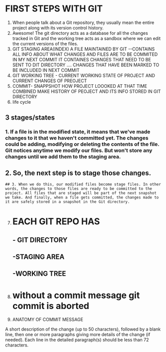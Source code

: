 #  FIRST STEPS WITH GIT 
1. When people talk about a Git repository, they usually mean the entire project along with its version control history.
2.  Awesome! The git directory acts as a database for all the changes tracked in Git and the working tree acts as a sandbox where we can edit the current versions of the files.
3. GIT STAGING AREA(INDEX)  A FILE MAINTAINED BY GIT --CONTAINS ALL INFO ABOUT WHAT CHANGES AND FILES ARE TO BE COMMITED IN MY NEXT COMMIT IT CONTAINES CHANGES THAT NEED TO BE SENT TO DIT DIRECTORY .... CHANGES THAT HAVE BEEN MARKED TO BE INCLUDED IN NEXT COMMIT
4. GIT WORKING TREE - CURRENT WORKING STATE OF PROJECT AND CURRENT CHANGES OF PREOJECT
5. COMMIT- SNAPPSHOT HOW PROJECT LOOOKED AT THAT TIME COMBINED MAKE HISTORY OF PEOJECT AND ITS INFO STORED IN GIT DIRECTORY
6. life cycle 

  ## 3 stages/states
   ### 1. If a file is in the modified state, it means that we've made changes to it that we haven't committed yet. The changes could be adding, modifying or deleting the contents of the file. Git notices anytime we modify our files. But won't store any changes until we add them to the staging area.
   ## 2. So, the next step is to stage those changes.
    ## 3. When we do this, our modified files become stage files. In other words, the changes to those files are ready to be committed to the project. All files that are staged will be part of the next snapshot we take. And finally, when a file gets committed, the changes made to it are safely stored in a snapshot in the Git directory.

7. # EACH GIT REPO HAS 
   ## - GIT DIRECTORY
   ## -STAGING AREA 
   ## -WORKING TREE
8.  # **without a commit message git commit  is aborted**
9.  ANATOMY OF COMMIT MESSAGE
  
A short description of the change (up to 50 characters), followed by a blank line, then one or more paragraphs giving more details of the change (if needed). Each line in the detailed paragraph(s) should be less than 72 characters. 

